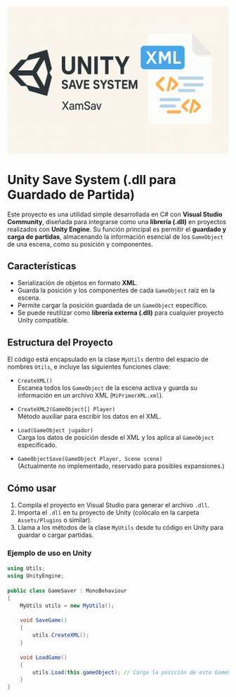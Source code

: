 ![Banner](docs/banner.png)

# Unity Save System (.dll para Guardado de Partida)

Este proyecto es una utilidad simple desarrollada en C# con **Visual Studio Community**, diseñada para integrarse como una **librería (.dll)** en proyectos realizados con **Unity Engine**. Su función principal es permitir el **guardado y carga de partidas**, almacenando la información esencial de los `GameObject` de una escena, como su posición y componentes.

## Características

- Serialización de objetos en formato **XML**.
- Guarda la posición y los componentes de cada `GameObject` raíz en la escena.
- Permite cargar la posición guardada de un `GameObject` específico.
- Se puede reutilizar como **librería externa (.dll)** para cualquier proyecto Unity compatible.

## Estructura del Proyecto

El código está encapsulado en la clase `MyUtils` dentro del espacio de nombres `Utils`, e incluye las siguientes funciones clave:

- `CreateXML()`  
  Escanea todos los `GameObject` de la escena activa y guarda su información en un archivo XML (`MiPrimerXML.xml`).

- `CreateXML2(GameObject[] Player)`  
  Método auxiliar para escribir los datos en el XML.

- `Load(GameObject jugador)`  
  Carga los datos de posición desde el XML y los aplica al `GameObject` especificado.

- `GameObjectSave(GameObject Player, Scene scene)`  
  (Actualmente no implementado, reservado para posibles expansiones.)

## Cómo usar

1. Compila el proyecto en Visual Studio para generar el archivo `.dll`.
2. Importa el `.dll` en tu proyecto de Unity (colócalo en la carpeta `Assets/Plugins` o similar).
3. Llama a los métodos de la clase `MyUtils` desde tu código en Unity para guardar o cargar partidas.

### Ejemplo de uso en Unity

```csharp
using Utils;
using UnityEngine;

public class GameSaver : MonoBehaviour
{
    MyUtils utils = new MyUtils();

    void SaveGame()
    {
        utils.CreateXML();
    }

    void LoadGame()
    {
        utils.Load(this.gameObject); // Carga la posición de este GameObject
    }
}
